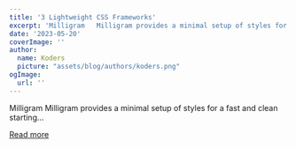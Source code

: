 ```yaml
---
title: '3 Lightweight CSS Frameworks'
excerpt: 'Milligram   Milligram provides a minimal setup of styles for a fast and clean starting...'
date: '2023-05-20'
coverImage: ''
author:
  name: Koders
  picture: "assets/blog/authors/koders.png"
ogImage:
  url: ''
---
```


Milligram   Milligram provides a minimal setup of styles for a fast and clean starting...

[Read more](https://dev.to/cgwebdev2003/3-lightweight-css-frameworks-280e)
